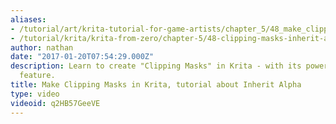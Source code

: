 ```yaml
---
aliases:
- /tutorial/art/krita-tutorial-for-game-artists/chapter_5/48_make_clipping_masks_in_krita__tutorial_about_inherit_alpha
- /tutorial/krita/krita-from-zero/chapter-5/48-clipping-masks-inherit-alpha
author: nathan
date: "2017-01-20T07:54:29.000Z"
description: Learn to create "Clipping Masks" in Krita - with its powerful alpha inherit
  feature.
title: Make Clipping Masks in Krita, tutorial about Inherit Alpha
type: video
videoid: q2HB57GeeVE
---
```

